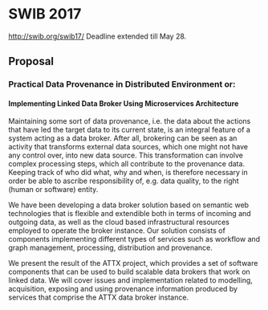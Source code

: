 # SWIB 2017

http://swib.org/swib17/ Deadline extended till May 28.

## Proposal

### Practical Data Provenance in Distributed Environment or:
#### Implementing Linked Data Broker Using Microservices Architecture

Maintaining some sort of data provenance, i.e. the data about the actions that have led the target data to its current state, is an integral feature of a system acting as a data broker. After all, brokering can be seen as an activity that transforms external data sources, which one might not have any control over, into new data source. This transformation can involve complex processing steps, which all contribute to the provenance data. Keeping track of who did what, why and when, is therefore necessary in order be able to ascribe responsibility of, e.g. data quality, to the right (human or software) entity.

We have been developing a data broker solution based on semantic web technologies that is flexible and extendible both in terms of incoming and outgoing data, as well as the cloud based infrastructural resources employed to operate the broker instance. Our solution consists of components implementing different types of services such as workflow and graph management, processing, distribution and provenance.

We present the result of the ATTX project, which provides a set of software components that can be used to build scalable data brokers that work on linked data. We will cover issues and implementation related to modelling, acquisition, exposing and using provenance information produced by services that comprise the ATTX data broker instance.
